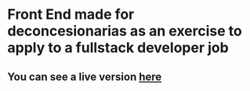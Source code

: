 # Front End made for deconcesionarias as an exercise to apply to a fullstack developer job

## You can see a live version [here](http://deconcesionariasexercise.herokuapp.com/)
